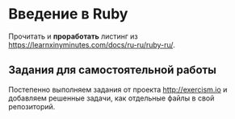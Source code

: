 # Введение в Ruby

Прочитать и **проработать** листинг из https://learnxinyminutes.com/docs/ru-ru/ruby-ru/.

## Задания для самостоятельной работы

Постепенно выполняем задания от проекта http://exercism.io и добавляем решенные задачи, как отдельные файлы в свой репозиторий.
